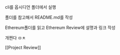 
cli를 옵시디언 폴더에서 실행

폴더를 참고해서 README.md를 작성

Ethereum폴더를 읽고 Ethereum Review에 설명과 링크 작성

개쩐다 ㅁㅊ

[[Project Review]]